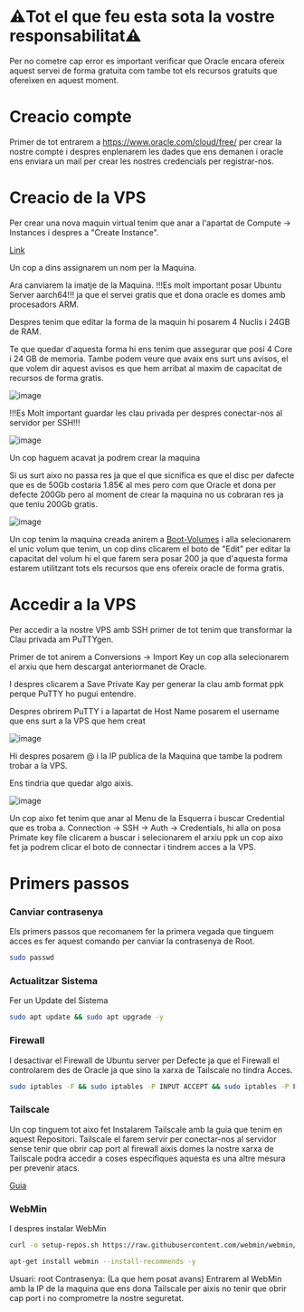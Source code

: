 # ⚠️Tot el que feu esta sota la vostre responsabilitat⚠️
Per no cometre cap error es important verificar que Oracle encara ofereix aquest servei de forma gratuita com tambe tot els recursos gratuits que ofereixen en aquest moment.
# Creacio compte
Primer de tot entrarem a https://www.oracle.com/cloud/free/ per crear la nostre compte i despres enplenarem les dades que ens demanen i oracle ens enviara un mail per crear les nostres credencials per registrar-nos.

# Creacio de la VPS
Per crear una nova maquin virtual tenim que anar a l'apartat de Compute -> Instances i despres a "Create Instance".

[Link](https://cloud.oracle.com/compute/instances)

Un cop a dins assignarem un nom per la Maquina.

Ara canviarem la imatje de la Maquina. !!!Es molt important posar Ubuntu Server aarch64!!! ja que el servei gratis que et dona oracle es domes amb procesadors ARM.

Despres tenim que editar la forma de la maquin hi posarem 4 Nuclis i 24GB de RAM.

Te que quedar d'aquesta forma hi ens tenim que assegurar que posi 4 Core i 24 GB de memoria. Tambe podem veure que avaix ens surt uns avisos, el que volem dir aquest avisos es que hem arribat al maxim de capacitat de recursos de forma gratis.

![image](https://github.com/Otorexer/SerLliure/assets/118485801/1bbebcb5-f34a-4de1-82e7-ee4e8fc94c4f)

!!!Es Molt important guardar les clau privada per despres conectar-nos al servidor per SSH!!!

![image](https://github.com/Otorexer/SerLliure/assets/118485801/7fb9e539-a621-44b0-8694-ac8ff90634f7)

Un cop haguem acavat ja podrem crear la maquina

Si us surt aixo no passa res ja que el que sicnifica es que el disc per dafecte que es de 50Gb costaria 1.85€ al mes pero com que Oracle et dona per defecte 200Gb pero al moment de crear la maquina no us cobraran res ja que teniu 200Gb gratis.

![image](https://github.com/Otorexer/SerLliure/assets/118485801/5f8786cb-b7cb-4f6c-ac55-e4a79af4aee2)

Un cop tenim la maquina creada anirem a [Boot-Volumes](https://cloud.oracle.com/block-storage/boot-volumes) i alla selecionarem el unic volum que tenim, un cop dins clicarem el boto de "Edit" per editar la capacitat del volum hi el que farem sera posar 200 ja que d'aquesta forma estarem utilitzant tots els recursos que ens ofereix oracle de forma gratis.

# Accedir a la VPS
Per accedir a la nostre VPS amb SSH primer de tot tenim que transformar la Clau privada am PuTTYgen.

Primer de tot anirem a Conversions -> Import Key un cop alla selecionarem el arxiu que hem descargat anteriormanet de Oracle.

I despres clicarem a Save Private Kay per generar la clau amb format ppk perque PuTTY ho pugui entendre.

Despres obrirem PuTTY i a lapartat de Host Name posarem el username que ens surt a la VPS que hem creat

![image](https://github.com/Otorexer/SerLliure/assets/118485801/d6362ece-676f-4ad4-9163-1de72afdc194)

Hi despres posarem @ i la IP publica de la Maquina que tambe la podrem trobar a la VPS.

Ens tindria que quedar algo aixis.

![image](https://github.com/Otorexer/SerLliure/assets/118485801/b7039ccb-ef6d-45eb-bd53-d1ecd9426bd3)

Un cop aixo fet tenim que anar al Menu de la Esquerra i buscar Credential que es troba a. Connection -> SSH -> Auth -> Credentials, hi alla on posa Primate key file clicarem a buscar i selecionarem el arxiu ppk un cop aixo fet ja podrem clicar el boto de connectar i tindrem acces a la VPS.

# Primers passos
### Canviar contrasenya
Els primers passos que recomanem fer la primera vegada que tinguem acces es fer aquest comando per canviar la contrasenya de Root.
```bash
sudo passwd
```
### Actualitzar Sistema
Fer un Update del Sistema
```bash
sudo apt update && sudo apt upgrade -y
```
### Firewall
I desactivar el Firewall de Ubuntu server per Defecte ja que el Firewall el controlarem des de Oracle ja que sino la xarxa de Tailscale no tindra Acces.
```bash
sudo iptables -F && sudo iptables -P INPUT ACCEPT && sudo iptables -P FORWARD ACCEPT && sudo iptables -P OUTPUT ACCEPT && sudo netfilter-persistent save
```
### Tailscale
Un cop tinguem tot aixo fet Instalarem Tailscale amb la guia que tenim en aquest Repositori.
Tailscale el farem servir per conectar-nos al servidor sense tenir que obrir cap port al firewall aixis domes la nostre xarxa de Tailscale podra accedir a coses especifiques aquesta es una altre mesura per prevenir atacs.

[Guia](https://github.com/Otorexer/SerLliure/tree/main/Serveis/Tailscale)
### WebMin
I despres instalar WebMin
```bash
curl -o setup-repos.sh https://raw.githubusercontent.com/webmin/webmin/master/setup-repos.sh && sh setup-repos.sh
```
```bash
apt-get install webmin --install-recommends -y
```
Usuari: root
Contrasenya: (La que hem posat avans)
Entrarem al WebMin amb la IP de la maquina que ens dona Tailscale per aixis no tenir que obrir cap port i no comprometre la nostre seguretat.

